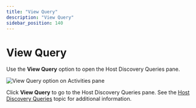 ```yaml
---
title: "View Query"
description: "View Query"
sidebar_position: 140
---
```


# View Query

Use the **View Query** option to open the Host Discovery Queries pane.

![View Query option on Activities pane](/img/product_docs/accessanalyzer/11.6/admin/hostmanagement/actions/viewquery.webp)

Click **View Query** to go to the Host Discovery Queries pane. See the
[Host Discovery Queries](/docs/accessanalyzer/11.6/admin/hostdiscovery/queries.md)
topic for additional information.
